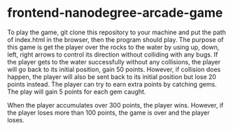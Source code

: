 frontend-nanodegree-arcade-game
===============================
To play the game, git clone this repository to your machine and put the path of index.html in the browser, then 
the program should play. The purpose of this game is get the player over the rocks
to the water by using up, down, left, right arrows to control its direction without colliding with any bugs. If the player gets 
to the water successfully without any collisions, the player will go back to its initial position, gain 50 points. 
However, if collision does happen, the player will also be sent back to its initial position but lose 20 points instead. The player can try to 
earn extra points by catching gems. The play will gain 5 points for each gem caught.

When the player accumulates over 300 points, the player wins. However, if the player loses more than 100 points, the game is over and the player loses.